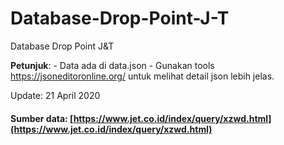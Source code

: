 # Database-Drop-Point-J-T
Database Drop Point J&amp;T 

**Petunjuk**:
    - Data ada di data.json
    - Gunakan tools https://jsoneditoronline.org/ untuk melihat detail json lebih jelas.

Update: 21 April 2020

#### Sumber data: [https://www.jet.co.id/index/query/xzwd.html](https://www.jet.co.id/index/query/xzwd.html)
